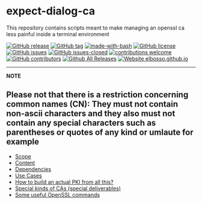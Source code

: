 # expect-dialog-ca
This repository contains scripts meant to make managing an openssl ca less painful inside a terminal environment

<!---
[![start with why](https://img.shields.io/badge/start%20with-why%3F-brightgreen.svg?style=flat)](http://www.ted.com/talks/simon_sinek_how_great_leaders_inspire_action)
--->
[![GitHub release](https://img.shields.io/github/release/elbosso/expect-dialog-ca/all.svg?maxAge=1)](https://GitHub.com/elbosso/expect-dialog-ca/releases/)
[![GitHub tag](https://img.shields.io/github/tag/elbosso/expect-dialog-ca.svg)](https://GitHub.com/elbosso/expect-dialog-ca/tags/)
[![made-with-bash](https://img.shields.io/badge/Made%20with-Bash-1f425f.svg)](https://www.gnu.org/software/bash/)
[![GitHub license](https://img.shields.io/github/license/elbosso/expect-dialog-ca.svg)](https://github.com/elbosso/expect-dialog-ca/blob/master/LICENSE)
[![GitHub issues](https://img.shields.io/github/issues/elbosso/expect-dialog-ca.svg)](https://GitHub.com/elbosso/expect-dialog-ca/issues/)
[![GitHub issues-closed](https://img.shields.io/github/issues-closed/elbosso/expect-dialog-ca.svg)](https://GitHub.com/elbosso/expect-dialog-ca/issues?q=is%3Aissue+is%3Aclosed)
[![contributions welcome](https://img.shields.io/badge/contributions-welcome-brightgreen.svg?style=flat)](https://github.com/elbosso/expect-dialog-ca/issues)
[![GitHub contributors](https://img.shields.io/github/contributors/elbosso/expect-dialog-ca.svg)](https://GitHub.com/elbosso/expect-dialog-ca/graphs/contributors/)
[![Github All Releases](https://img.shields.io/github/downloads/elbosso/expect-dialog-ca/total.svg)](https://github.com/elbosso/expect-dialog-ca)
[![Website elbosso.github.io](https://img.shields.io/website-up-down-green-red/https/elbosso.github.io.svg)](https://elbosso.github.io/)

---
**NOTE**

Please not that there is a restriction concerning common names (CN): They must not contain non-ascii characters and they also must not contain any special characters such as parentheses or quotes of any kind or umlaute for example
---

* [Scope](docs/scope.md)
* [Content](docs/content.md)
* [Dependencies](docs/dependencies.md)
* [Use Cases](docs/usecases.md)
* [How to build an actual PKI from all this?](docs/buildpki.md)
* [Special kinds of CAs (special deliverables)](docs/specialdeliverables.md)
* [Some useful OpenSSL commands](docs/sslcommands.md)

